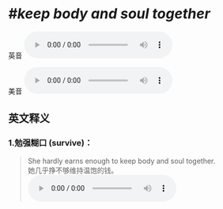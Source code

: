 # ***\#keep body and soul together*** 
英音
<audio src="./media/keep body and soul together1_AAC.aac" controls="controls"></audio>

美音
<audio src="./media/keep body and soul together2_AAC.aac" controls="controls"></audio>



  

英文释义
---
### 1.**勉强糊口 (survive)：**  

 > She hardly earns enough to keep body and soul together.   
 > 她几乎挣不够维持温饱的钱。    
<audio src="./media/4-body.aac" controls="controls"></audio>


